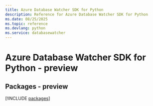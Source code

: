 ```yaml
---
title: Azure Database Watcher SDK for Python
description: Reference for Azure Database Watcher SDK for Python
ms.date: 08/25/2025
ms.topic: reference
ms.devlang: python
ms.service: databasewatcher
---
```

# Azure Database Watcher SDK for Python - preview
## Packages - preview
[!INCLUDE [packages](database-watcher-index.md)]